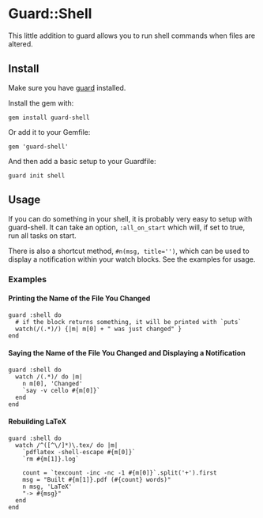 # Guard::Shell

This little addition to guard allows you to run shell commands when files are
altered.


## Install

Make sure you have [guard](http://github.com/guard/guard) installed.

Install the gem with:

    gem install guard-shell

Or add it to your Gemfile:

    gem 'guard-shell'

And then add a basic setup to your Guardfile:

    guard init shell


## Usage

If you can do something in your shell, it is probably very easy to setup with
guard-shell. It can take an option, `:all_on_start` which will, if set to true,
run all tasks on start.

There is also a shortcut method, `#n(msg, title='')`, which can be used to
display a notification within your watch blocks. See the examples for usage.

### Examples

#### Printing the Name of the File You Changed

    guard :shell do
      # if the block returns something, it will be printed with `puts`
      watch(/(.*)/) {|m| m[0] + " was just changed" }
    end

#### Saying the Name of the File You Changed and Displaying a Notification

    guard :shell do
      watch /(.*)/ do |m|
        n m[0], 'Changed'
        `say -v cello #{m[0]}`
      end
    end

#### Rebuilding LaTeX

    guard :shell do
      watch /^([^\/]*)\.tex/ do |m|
        `pdflatex -shell-escape #{m[0]}`
        `rm #{m[1]}.log`

        count = `texcount -inc -nc -1 #{m[0]}`.split('+').first
        msg = "Built #{m[1]}.pdf (#{count} words)"
        n msg, 'LaTeX'
        "-> #{msg}"
      end
    end
